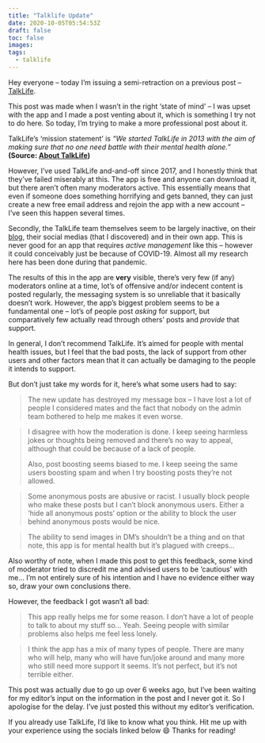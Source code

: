 ```yaml
---
title: "Talklife Update"
date: 2020-10-05T05:54:53Z
draft: false
toc: false
images:
tags: 
  - talklife
---
```


Hey everyone – today I’m issuing a semi-retraction on a previous post – [TalkLife](/posts/talklife/).

This post was made when I wasn’t in the right ‘state of mind’ – I was upset with the app and I made a post venting about it, which is something I try not to do here. So today, I’m trying to make a more professional post about it.

TalkLife’s ‘mission statement’ is *“We started TalkLife in 2013 with the aim of making sure that no one need battle with their mental health alone.”* **(Source: [About TalkLife](https://www.talklife.co/about))**

However, I’ve used TalkLife and-and-off since 2017, and I honestly think that they’ve failed miserably at this. The app is free and anyone can download it, but there aren’t often many moderators active. This essentially means that even if someone does something horrifying and gets banned, they can just create a new free email address and rejoin the app with a new account – I’ve seen this happen several times.

Secondly, the TalkLife team themselves seem to be largely inactive, on their [blog](https://www.talklife.co/blog), their social medias (that I discovered) and in their own app. This is never good for an app that requires *active management* like this – however it could conceivably just be because of COVID-19. Almost all my research here has been done during that pandemic.

The results of this in the app are **very** visible, there’s very few (if any) moderators online at a time, lot’s of offensive and/or indecent content is posted regularly, the messaging system is so unreliable that it basically doesn’t work. However, the app’s biggest problem seems to be a fundamental one – lot’s of people post *asking* for support, but comparatively few actually read through others’ posts and *provide* that support.

In general, I don’t recommend TalkLife. It’s aimed for people with mental health issues, but I feel that the bad posts, the lack of support from other users and other factors mean that it can actually be damaging to the people it intends to support.

But don’t just take my words for it, here’s what some users had to say:

> The new update has destroyed my message box – I have lost a lot of people I considered mates and the fact that nobody on the admin team bothered to help me makes it even worse.

> I disagree with how the moderation is done. I keep seeing harmless jokes or thoughts being removed and there’s no way to appeal, although that could be because of a lack of people.
>
> Also, post boosting seems biased to me. I keep seeing the same users boosting spam and when I try boosting posts they’re not allowed.

> Some anonymous posts are abusive or racist. I usually block people who make these posts but I can’t block anonymous users. Either a ‘hide all anonymous posts’ option or the ability to block the user behind anonymous posts would be nice.

> The ability to send images in DM’s shouldn’t be a thing and on that note, this app is for mental health but it’s plagued with creeps…

Also worthy of note, when I made this post to get this feedback, some kind of moderator tried to discredit me and advised users to be ‘cautious’ with me… I’m not entirely sure of his intention and I have no evidence either way so, draw your own conclusions there.

However, the feedback I got wasn’t all bad:

> This app really helps me for some reason. I don’t have a lot of people to talk to about my stuff so… Yeah. Seeing people with similar problems also helps me feel less lonely.

> I think the app has a mix of many types of people. There are many who will help, many who will have fun/joke around and many more who still need more support it seems. It’s not perfect, but it’s not terrible either.

This post was actually due to go up over 6 weeks ago, but I’ve been waiting for my editor’s input on the information in the post and I never got it. So I apologise for the delay. I’ve just posted this without my editor’s verification.

If you already use TalkLife, I’d like to know what you think. Hit me up with your experience using the socials linked below :smile: Thanks for reading!